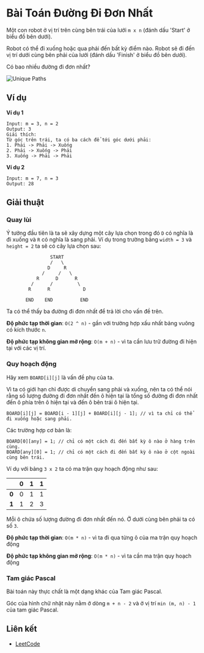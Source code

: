 # Bài Toán Đường Đi Đơn Nhất

Một con robot ở vị trí trên cùng bên trái của lưới `m x n` (đánh dấu 'Start' ở biểu đồ bên dưới).

Robot có thể đi xuống hoặc qua phải đến bất kỳ điểm nào. Robot sẽ đi đến vị trí dưới cùng bên phải của lưới (đánh dấu 'Finish' ở biểu đồ bên dưới).

Có bao nhiều đường đi đơn nhất?

![Unique Paths](https://leetcode.com/static/images/problemset/robot_maze.png)

## Ví dụ

**Ví dụ 1**

```
Input: m = 3, n = 2
Output: 3
Giải thích:
Từ góc trên trái, ta có ba cách để tới góc dưới phải:
1. Phải -> Phải -> Xuống
2. Phải -> Xuống -> Phải
3. Xuống -> Phải -> Phải
```

**Ví dụ 2**

```
Input: m = 7, n = 3
Output: 28
```

## Giải thuật

### Quay lùi

Ý tưởng đầu tiên là ta sẽ xây dựng một cây lựa chọn trong đó `D` có nghĩa là đi xuống và `R` có nghĩa là sang phải. Ví dụ trong trường bảng `width = 3` và `height = 2` ta sẽ có cây lựa chọn sau:

```
                START
                /   \
               D     R
             /     /   \
           R      D      R
         /      /         \
        R      R            D

       END    END          END
```

Ta có thể thấy ba đường đi đơn nhất để trả lời cho vấn đề trên.

**Độ phức tạp thời gian**: `O(2 ^ n)` - gần với trường hợp xấu nhất bảng vuông có kích thước `n`.

**Độ phức tạp không gian mở rộng**: `O(m + n)` - vì ta cần lưu trữ đường đi hiện tại với các vị trí.

### Quy hoạch động

Hãy xem `BOARD[i][j]` là vấn đề phụ của ta.

Vì ta có giới hạn chỉ được di chuyển sang phải và xuống, nên ta có thể nói rằng số lượng đường đi đơn nhất đến ô hiện tại là tổng số đường đi đơn nhất đến ô phía trên ô hiện tại và đến ô bên trái ô hiện tại.

```
BOARD[i][j] = BOARD[i - 1][j] + BOARD[i][j - 1]; // vì ta chỉ có thể đi xuống hoặc sang phải.
```

Các trường hợp cơ bản là:

```
BOARD[0][any] = 1; // chỉ có một cách đi đến bất kỳ ô nào ở hàng trên cùng.
BOARD[any][0] = 1; // chỉ có một cách đi đến bất kỳ ô nào ở cột ngoài cùng bên trái.
```

Ví dụ với bảng `3 x 2` ta có ma trận quy hoạch động như sau:

|     | 0   | 1   | 1   |
|:---:|:---:|:---:|:---:|
|**0**| 0   | 1   | 1   |
|**1**| 1   | 2   | 3   |

Mỗi ô chứa số lượng đường đi đơn nhất đến nó. Ở dưới cùng bên phải ta có số `3`.

**Độ phức tạp thời gian**: `O(m * n)` - vì ta đi qua từng ô của ma trận quy hoạch động

**Độ phức tạp không gian mở rộng**: `O(m * n)` - vì ta cần ma trận quy hoạch động

### Tam giác Pascal

Bài toán này thực chất là một dạng khác của Tam giác Pascal.

Góc của hình chữ nhật này nằm ở dòng `m + n - 2` và ở vị trí `min (m, n) - 1` của tam giác Pascal.

## Liên kết

- [LeetCode](https://leetcode.com/problems/unique-paths/description/)
